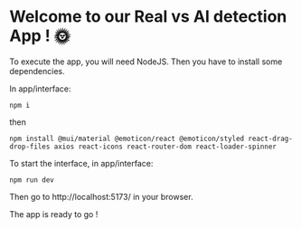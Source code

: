 # Welcome to our Real vs AI detection App ! :sun_with_face:

To execute the app, you will need NodeJS. Then you have to install some dependencies.

In app/interface:
```
npm i
```
then
```
npm install @mui/material @emoticon/react @emoticon/styled react-drag-drop-files axios react-icons react-router-dom react-loader-spinner
```

To start the interface, in app/interface:
```
npm run dev
```

Then go to http://localhost:5173/ in your browser.

The app is ready to go ! 




